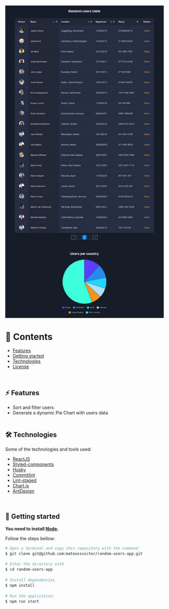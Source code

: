 <p align="center">
  <img src="github/table_app.jpg" alt="Users Table App">
</p>

# :pushpin: Contents

- [Features](#zap-features)
- [Getting started](#runner-getting-started)
- [Technologies](#hammer_and_wrench-technologies)
- [License](#closed_book-license)

<br>

## :zap: Features

- Sort and filter users
- Generate a dynamic Pie Chart with users data
<br><br>


## :hammer_and_wrench: Technologies

Some of the technologies and tools used:

- [ReactJS](https://reactjs.org/)
- [Styled-components](https://styled-components.com/)
- [Husky](https://github.com/typicode/husky)
- [Commitlint](https://github.com/conventional-changelog/commitlint)
- [Lint-staged](https://github.com/okonet/lint-staged)
- [Chart.js](https://www.chartjs.org/)
- [AntDesign](https://ant.design/)
<br>

## :runner: Getting started

**You need to install [Node](https://nodejs.org/en/).**

Follow the steps bellow:

```bash
# Open a terminal and copy this repository with the command
$ git clone git@github.com:mateussvictor/random-users-app.git

# Enter the directory with
$ cd random-users-app

# Install dependencies
$ npm install

# Run the application:
$ npm run start

```
